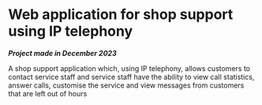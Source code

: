 # Web application for shop support using IP telephony
***Project made in December 2023***

A shop support application which, using IP telephony, allows customers to contact service staff and service staff have the ability to view call statistics, answer calls, customise the service and view messages from customers that are left out of hours
